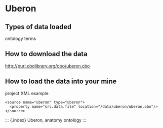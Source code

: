 Uberon
======

Types of data loaded
--------------------

ontology terms

How to download the data
------------------------

<http://purl.obolibrary.org/obo/uberon.obo>

How to load the data into your mine
-----------------------------------

project XML example

``` {.xml}
<source name="uberon" type="uberon">
  <property name="src.data.file" location="/data/uberon/uberon.obo"/>
</source>
```

::: {.index}
Uberon, anatomy ontology
:::
